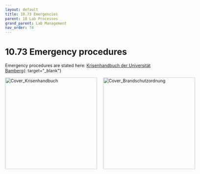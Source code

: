 ```yaml
---
layout: default
title: 10.73 Emergencies
parent: 10 Lab Processes
grand_parent: Lab Management
nav_order: 74
---
```


# 10.73 Emergency procedures

Emergency procedures are stated here: [Krisenhandbuch der Universität Bamberg](https://www.uni-bamberg.de/sicherheit/krisenhandbuch/){: target="_blank"}

<div style="display: flex; gap: 20px;">
  <img src="{{ site.baseurl }}/assets/images/Cover_Krisenhandbuch.jpg" alt="Cover_Krisenhandbuch" width="300">
  <img src="{{ site.baseurl }}/assets/images/Cover_Brandschutzordnung.jpg" alt="Cover_Brandschutzordnung" width="300">
</div>

